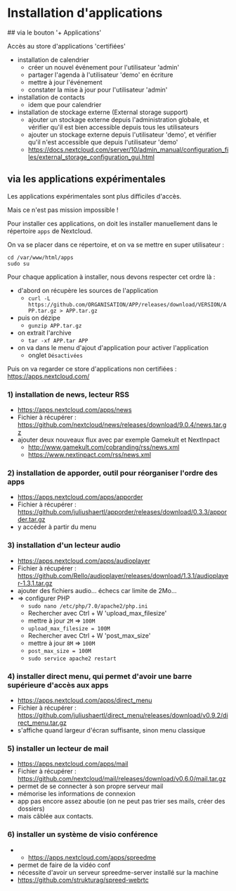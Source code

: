 # Installation d'applications

## via le bouton '+ Applications'

Accès au store d'applications 'certifiées'

- installation de calendrier
  - créer un nouvel événement pour l'utilisateur 'admin'
  - partager l'agenda à l'utilisateur 'demo' en écriture
  - mettre à jour l'événement
  - constater la mise à jour pour l'utilisateur 'admin'
- installation de contacts
  - idem que pour calendrier
- installation de stockage externe (External storage support)
  - ajouter un stockage externe depuis l'administration globale,
    et vérifier qu'il est bien accessible depuis tous les utilisateurs
  - ajouter un stockage externe depuis l'utilisateur 'demo',
    et vérifier qu'il n'est accessible que depuis l'utilisateur 'demo'
  - https://docs.nextcloud.com/server/10/admin_manual/configuration_files/external_storage_configuration_gui.html

## via les applications expérimentales 

Les applications expérimentales sont plus difficiles d'accès.

Mais ce n'est pas mission impossible !

Pour installer ces applications, 
on doit les installer manuellement dans le répertoire `apps`
de Nextcloud.

On va se placer dans ce répertoire, et on va se mettre en super utilisateur :

    cd /var/www/html/apps
    sudo su

Pour chaque application à installer, nous devons respecter cet ordre là :

  - d'abord on récupère les sources de l'application
    - `curl -L https://github.com/ORGANISATION/APP/releases/download/VERSION/APP.tar.gz > APP.tar.gz`
  - puis on dézipe
    - `gunzip APP.tar.gz`
  - on extrait l'archive
    - `tar -xf APP.tar APP`
  - on va dans le menu d'ajout d'application pour activer l'application
    - onglet `Désactivées`

Puis on va regarder ce store d'applications non certifiées :
https://apps.nextcloud.com/

### 1) installation de news, lecteur RSS

  - https://apps.nextcloud.com/apps/news
  - Fichier à récupérer : https://github.com/nextcloud/news/releases/download/9.0.4/news.tar.gz
  - ajouter deux nouveaux flux avec par exemple Gamekult et NextInpact
    - http://www.gamekult.com/cobranding/rss/news.xml
    - https://www.nextinpact.com/rss/news.xml

### 2) installation de apporder, outil pour réorganiser l'ordre des apps
  - https://apps.nextcloud.com/apps/apporder
  - Fichier à récupérer : https://github.com/juliushaertl/apporder/releases/download/0.3.3/apporder.tar.gz
  - y accéder à partir du menu

### 3) installation d'un lecteur audio
  - https://apps.nextcloud.com/apps/audioplayer
  - Fichier à récupérer : https://github.com/Rello/audioplayer/releases/download/1.3.1/audioplayer-1.3.1.tar.gz
  - ajouter des fichiers audio... échecs car limite de 2Mo...
  - => configurer PHP 
    - `sudo nano /etc/php/7.0/apache2/php.ini`
    - Rechercher avec Ctrl + W 'upload_max_filesize'
    - mettre à jour `2M` => `100M`
    - `upload_max_filesize = 100M`
    - Rechercher avec Ctrl + W 'post_max_size'
    - mettre à jour `8M` => `100M`
    - `post_max_size = 100M`
    - `sudo service apache2 restart`

### 4) installer direct menu, qui permet d'avoir une barre supérieure d'accès aux apps

  - https://apps.nextcloud.com/apps/direct_menu
  - Fichier à récupérer : https://github.com/juliushaertl/direct_menu/releases/download/v0.9.2/direct_menu.tar.gz
  - s'affiche quand largeur d'écran suffisante, sinon menu classique

### 5) installer un lecteur de mail

  - https://apps.nextcloud.com/apps/mail
  - Fichier à récupérer : https://github.com/nextcloud/mail/releases/download/v0.6.0/mail.tar.gz
  - permet de se connecter à son propre serveur mail
  - mémorise les informations de connexion
  - app pas encore assez aboutie (on ne peut pas trier ses mails, créer des dossiers)
  - mais câblée aux contacts.

### 6) installer un système de visio conférence

  -   - https://apps.nextcloud.com/apps/spreedme
  - permet de faire de la vidéo conf
  - nécessite d'avoir un serveur spreedme-server installé sur la machine
  - https://github.com/strukturag/spreed-webrtc

